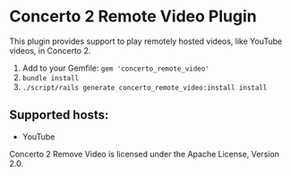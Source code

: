 # Concerto 2 Remote Video Plugin
This plugin provides support to play remotely hosted videos, like YouTube videos, in Concerto 2.

1.  Add to your Gemfile: ```gem 'concerto_remote_video'```
2.  ```bundle install```
3.  ```./script/rails generate concerto_remote_video:install install```

## Supported hosts:
* YouTube

Concerto 2 Remove Video is licensed under the Apache License, Version 2.0.
